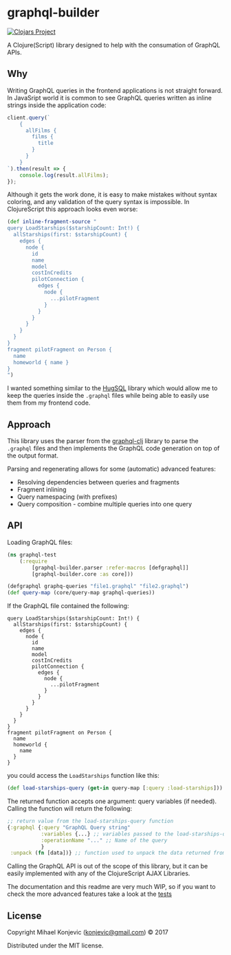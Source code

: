 # graphql-builder

[![Clojars Project](https://img.shields.io/clojars/v/floatingpointio/graphql-builder.svg)](https://clojars.org/floatingpointio/graphql-builder)

A Clojure(Script) library designed to help with the consumation of GraphQL APIs.

## Why

Writing GraphQL queries in the frontend applications is not straight forward. In JavaSript world it is common to see GraphQL queries written as inline strings inside the application code:

```javascript
client.query(`
    {
      allFilms {
        films {
          title
        }
      }
    }
`).then(result => {
    console.log(result.allFilms);
});
```

Although it gets the work done, it is easy to make mistakes without syntax coloring, and any validation of the query syntax is impossible. In ClojureScript this approach looks even worse:

```clojure
(def inline-fragment-source "
query LoadStarships($starshipCount: Int!) {
  allStarships(first: $starshipCount) {
    edges {
      node {
        id
        name
        model
        costInCredits
        pilotConnection {
          edges {
            node {
              ...pilotFragment
            }
          }
        }
      }
    }
  }
}
fragment pilotFragment on Person {
  name
  homeworld { name }
}
")
```

I wanted something similar to the [HugSQL](https://github.com/layerware/hugsql) library which would allow me to keep the queries inside the `.graphql` files while being able to easily use them from my frontend code.

## Approach

This library uses the parser from the [graphql-clj](https://github.com/tendant/graphql-clj) library to parse the `.graphql` files and then implements the GraphQL code generation on top of the output format.

Parsing and regenerating allows for some (automatic) advanced features:

- Resolving dependencies between queries and fragments
- Fragment inlining
- Query namespacing (with prefixes)
- Query composition - combine multiple queries into one query

## API

Loading GraphQL files:

```clojure
(ns graphql-test
    (:require
        [graphql-builder.parser :refer-macros [defgraphql]]
        [graphql-builder.core :as core]))

(defgraphql graphq-queries "file1.graphql" "file2.graphql")
(def query-map (core/query-map graphql-queries))
```

If the GraphQL file contained the following:

```
query LoadStarships($starshipCount: Int!) {
  allStarships(first: $starshipCount) {
    edges {
      node {
        id
        name
        model
        costInCredits
        pilotConnection {
          edges {
            node {
              ...pilotFragment
            }
          }
        }
      }
    }
  }
}
fragment pilotFragment on Person {
  name
  homeworld {
    name
  }
}
```

you could access the `LoadStarships` function like this:

```clojure
(def load-starships-query (get-in query-map [:query :load-starships]))
```

The returned function accepts one argument: query variables (if needed). Calling the function will return the following:

```clojure
;; return value from the load-starships-query function
{:graphql {:query "GraphQL Query string"
           :variables {...} ;; variables passed to the load-starships-query function
           :operationName "..." ;; Name of the query
           }
 :unpack (fn [data])} ;; function used to unpack the data returned from the GraphQL query
```

Calling the GraphQL API is out of the scope of this library, but it can be easily implemented with any of the ClojureScript AJAX Libraries.

The documentation and this readme are very much WIP, so if you want to check the more advanced features take a look at the [tests](https://github.com/retro/graphql-builder/blob/master/test/graphql_builder/core_test.clj)

## License

Copyright Mihael Konjevic (konjevic@gmail.com) © 2017

Distributed under the MIT license.
